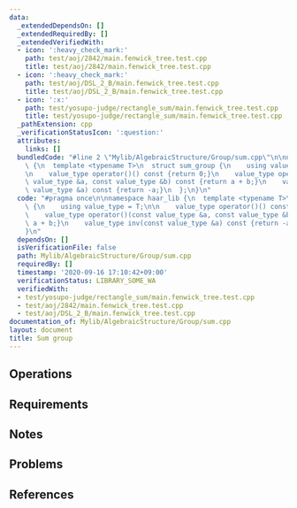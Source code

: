 ```yaml
---
data:
  _extendedDependsOn: []
  _extendedRequiredBy: []
  _extendedVerifiedWith:
  - icon: ':heavy_check_mark:'
    path: test/aoj/2842/main.fenwick_tree.test.cpp
    title: test/aoj/2842/main.fenwick_tree.test.cpp
  - icon: ':heavy_check_mark:'
    path: test/aoj/DSL_2_B/main.fenwick_tree.test.cpp
    title: test/aoj/DSL_2_B/main.fenwick_tree.test.cpp
  - icon: ':x:'
    path: test/yosupo-judge/rectangle_sum/main.fenwick_tree.test.cpp
    title: test/yosupo-judge/rectangle_sum/main.fenwick_tree.test.cpp
  _pathExtension: cpp
  _verificationStatusIcon: ':question:'
  attributes:
    links: []
  bundledCode: "#line 2 \"Mylib/AlgebraicStructure/Group/sum.cpp\"\n\nnamespace haar_lib\
    \ {\n  template <typename T>\n  struct sum_group {\n    using value_type = T;\n\
    \n    value_type operator()() const {return 0;}\n    value_type operator()(const\
    \ value_type &a, const value_type &b) const {return a + b;}\n    value_type inv(const\
    \ value_type &a) const {return -a;}\n  };\n}\n"
  code: "#pragma once\n\nnamespace haar_lib {\n  template <typename T>\n  struct sum_group\
    \ {\n    using value_type = T;\n\n    value_type operator()() const {return 0;}\n\
    \    value_type operator()(const value_type &a, const value_type &b) const {return\
    \ a + b;}\n    value_type inv(const value_type &a) const {return -a;}\n  };\n\
    }\n"
  dependsOn: []
  isVerificationFile: false
  path: Mylib/AlgebraicStructure/Group/sum.cpp
  requiredBy: []
  timestamp: '2020-09-16 17:10:42+09:00'
  verificationStatus: LIBRARY_SOME_WA
  verifiedWith:
  - test/yosupo-judge/rectangle_sum/main.fenwick_tree.test.cpp
  - test/aoj/2842/main.fenwick_tree.test.cpp
  - test/aoj/DSL_2_B/main.fenwick_tree.test.cpp
documentation_of: Mylib/AlgebraicStructure/Group/sum.cpp
layout: document
title: Sum group
---
```


## Operations

## Requirements

## Notes

## Problems

## References
